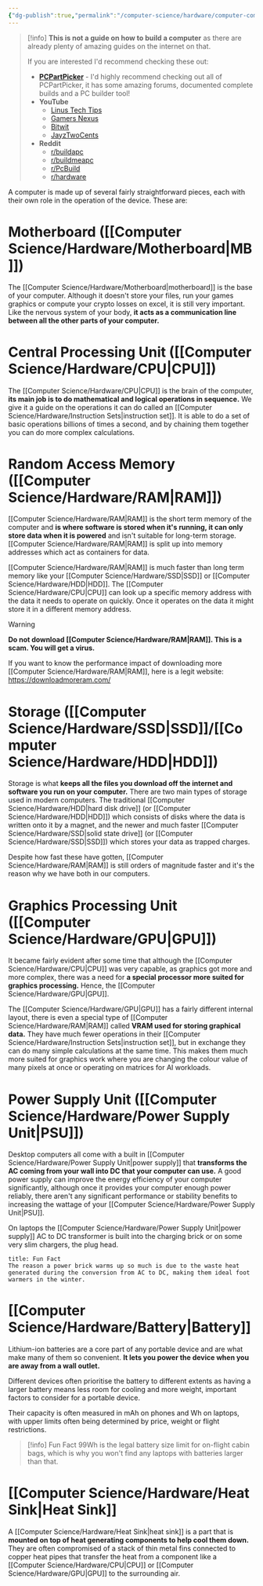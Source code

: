 ```yaml
---
{"dg-publish":true,"permalink":"/computer-science/hardware/computer-component-basics/","tags":["nooblet","beginner","unfinished"],"noteIcon":"1"}
---
```


> [!info]
> **This is not a guide on how to build a computer** as there are already plenty of amazing guides on the internet on that.
> 
> If you are interested I'd recommend checking these out:
> - [**PCPartPicker**](https://pcpartpicker.com/) - I'd highly recommend checking out all of PCPartPicker, it has some amazing forums, documented complete builds and a PC builder tool!
> - **YouTube**
> 	- [Linus Tech Tips](https://www.youtube.com/user/linustechtips)
> 	- [Gamers Nexus](https://www.youtube.com/@GamersNexus)
> 	- [Bitwit](https://www.youtube.com/@Bitwit)
> 	- [JayzTwoCents](https://www.youtube.com/@Jayztwocents)
> - **Reddit**
> 	- [r/buildapc](https://www.reddit.com/r/buildapc/)
> 	- [r/buildmeapc](https://www.reddit.com/r/buildmeapc/)
> 	- [r/PcBuild](https://www.reddit.com/r/PcBuild/)
> 	- [r/hardware](https://www.reddit.com/r/hardware/)

A computer is made up of several fairly straightforward pieces, each with their own role in the operation of the device. These are:

# Motherboard ([[Computer Science/Hardware/Motherboard\|MB]])

The [[Computer Science/Hardware/Motherboard\|motherboard]] is the base of your computer. Although it doesn't store your files, run your games graphics or compute your crypto losses on excel, it is still very important. Like the nervous system of your body, **it acts as a communication line between all the other parts of your computer.**

# Central Processing Unit ([[Computer Science/Hardware/CPU\|CPU]])

The [[Computer Science/Hardware/CPU\|CPU]] is the brain of the computer, **its main job is to do mathematical and logical operations in sequence.** We give it a guide on the operations it can do called an [[Computer Science/Hardware/Instruction Sets\|instruction set]]. It is able to do a set of basic operations billions of times a second, and by chaining them together you can do more complex calculations.

# Random Access Memory ([[Computer Science/Hardware/RAM\|RAM]])

[[Computer Science/Hardware/RAM\|RAM]] is the short term memory of the computer and **is where software is stored when it's running, it can only store data when it is powered** and isn't suitable for long-term storage. [[Computer Science/Hardware/RAM\|RAM]] is split up into memory addresses which act as containers for data.

[[Computer Science/Hardware/RAM\|RAM]] is much faster than long term memory like your [[Computer Science/Hardware/SSD\|SSD]] or [[Computer Science/Hardware/HDD\|HDD]]. The [[Computer Science/Hardware/CPU\|CPU]] can look up a specific memory address with the data it needs to operate on quickly. Once it operates on the data it might store it in a different memory address.

> [!warning]
> **Do not download [[Computer Science/Hardware/RAM\|RAM]]. This is a scam. You will get a virus.**
> 
> If you want to know the performance impact of downloading more [[Computer Science/Hardware/RAM\|RAM]], here is a legit website: https://downloadmoreram.com/
# Storage ([[Computer Science/Hardware/SSD\|SSD]]/[[Computer Science/Hardware/HDD\|HDD]])

Storage is what **keeps all the files you download off the internet and software you run on your computer.** There are two main types of storage used in modern computers. The traditional [[Computer Science/Hardware/HDD\|hard disk drive]] (or [[Computer Science/Hardware/HDD\|HDD]]) which consists of disks where the data is written onto it by a magnet, and the newer and much faster [[Computer Science/Hardware/SSD\|solid state drive]] (or [[Computer Science/Hardware/SSD\|SSD]]) which stores your data as trapped charges.

Despite how fast these have gotten, [[Computer Science/Hardware/RAM\|RAM]] is still orders of magnitude faster and it's the reason why we have both in our computers.

# Graphics Processing Unit ([[Computer Science/Hardware/GPU\|GPU]])

It became fairly evident after some time that although the [[Computer Science/Hardware/CPU\|CPU]] was very capable, as graphics got more and more complex, there was a need for **a special processor more suited for graphics processing.** Hence, the [[Computer Science/Hardware/GPU\|GPU]].

The [[Computer Science/Hardware/GPU\|GPU]] has a fairly different internal layout, there is even a special type of [[Computer Science/Hardware/RAM\|RAM]] called **VRAM used for storing graphical data.** They have much fewer operations in their [[Computer Science/Hardware/Instruction Sets\|instruction set]], but in exchange they can do many simple calculations at the same time. This makes them much more suited for graphics work where you are changing the colour value of many pixels at once or operating on matrices for AI workloads.

# Power Supply Unit ([[Computer Science/Hardware/Power Supply Unit\|PSU]])

Desktop computers all come with a built in [[Computer Science/Hardware/Power Supply Unit\|power supply]] that **transforms the AC coming from your wall into DC that your computer can use.** A good power supply can improve the energy efficiency of your computer significantly, although once it provides your computer enough power reliably, there aren't any significant performance or stability benefits to increasing the wattage of your [[Computer Science/Hardware/Power Supply Unit\|PSU]].

On laptops the [[Computer Science/Hardware/Power Supply Unit\|power supply]] AC to DC transformer is built into the charging brick or on some very slim chargers, the plug head.

```ad-info
title: Fun Fact
The reason a power brick warms up so much is due to the waste heat generated during the conversion from AC to DC, making them ideal foot warmers in the winter.
```

# [[Computer Science/Hardware/Battery\|Battery]]

Lithium-ion batteries are a core part of any portable device and are what make many of them so convenient. **It lets you power the device when you are away from a wall outlet.**

Different devices often prioritise the battery to different extents as having a larger battery means less room for cooling and more weight, important factors to consider for a portable device.

Their capacity is often measured in mAh on phones and Wh on laptops, with upper limits often being determined by price, weight or flight restrictions.

> [!info] Fun Fact
> 99Wh is the legal battery size limit for on-flight cabin bags, which is why you won't find any laptops with batteries larger than that.

# [[Computer Science/Hardware/Heat Sink\|Heat Sink]] 

A [[Computer Science/Hardware/Heat Sink\|heat sink]] is a part that is **mounted on top of heat generating components to help cool them down.** They are often compromised of a stack of thin metal fins connected to copper heat pipes that transfer the heat from a component like a [[Computer Science/Hardware/CPU\|CPU]] or [[Computer Science/Hardware/GPU\|GPU]] to the surrounding air.

